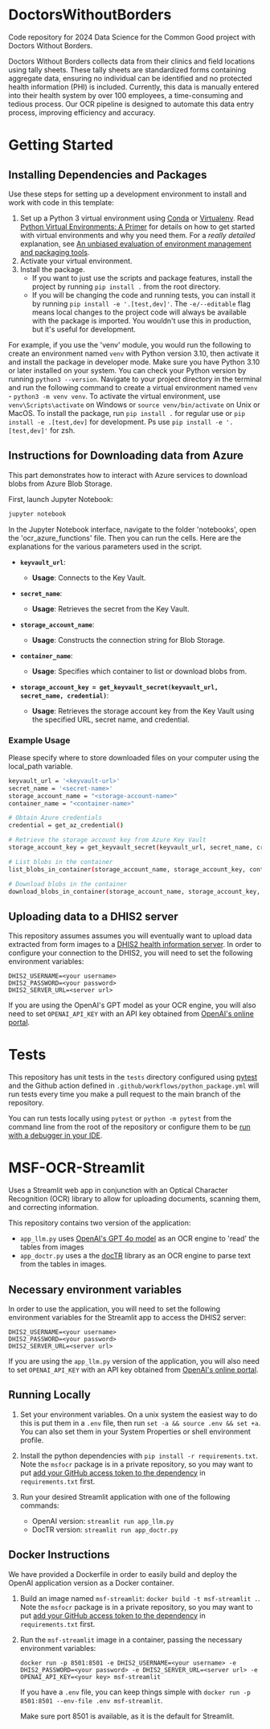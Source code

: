 # DoctorsWithoutBorders

Code repository for 2024 Data Science for the Common Good project with Doctors Without Borders.

Doctors Without Borders collects data from their clinics and field locations using tally sheets. These tally sheets are standardized forms containing aggregate data, ensuring no individual can be identified and no protected health information (PHI) is included. Currently, this data is manually entered into their health system by over 100 employees, a time-consuming and tedious process. Our OCR pipeline is designed to automate this data entry process, improving efficiency and accuracy.


# Getting Started
## Installing Dependencies and Packages
Use these steps for setting up a development environment to install and work with code in this template:
1) Set up a Python 3 virtual environment using [Conda](https://docs.conda.io/projects/conda/en/latest/user-guide/install/index.html#) or [Virtualenv](https://virtualenv.pypa.io/en/latest/index.html). Read [Python Virtual Environments: A Primer](https://realpython.com/python-virtual-environments-a-primer/#the-virtualenv-project) for details on how to get started with virtual environments and why you need them. For a _really detailed_ explanation, see [An unbiased evaluation of environment management and packaging tools](https://alpopkes.com/posts/python/packaging_tools/). 
2) Activate your virtual environment.
3) Install the package.
	- If you want to just use the scripts and package features, install the project by running `pip install .` from the root directory.
	- If you will be changing the code and running tests, you can install it by running `pip install -e '.[test,dev]'`. The `-e/--editable` flag means local changes to the project code will always be available with the package is imported. You wouldn't use this in production, but it's useful for development.

For example, if you use the 'venv' module, you would run the following to create an environment named `venv` with Python version 3.10, then activate it and install the package in developer mode.
Make sure you have Python 3.10 or later installed on your system. You can check your Python version by running `python3 --version`.
Navigate to your project directory in the terminal and run the following command to create a virtual environment named `venv` - `python3 -m venv venv`.
To activate the virtual environment, use `venv\Scripts\activate` on Windows or `source venv/bin/activate` on Unix or MacOS.
To install the package, run `pip install .` for regular use or `pip install -e .[test,dev]` for development. Ps use `pip install -e '.[test,dev]'` for zsh.


## Instructions for Downloading data from Azure
This part demonstrates how to interact with Azure services to download blobs from Azure Blob Storage.

First, launch Jupyter Notebook:
```bash
jupyter notebook
```
In the Jupyter Notebook interface, navigate to the folder 'notebooks', open the 'ocr_azure_functions' file. Then you can run the cells.
Here are the explanations for the various parameters used in the script.
- **`keyvault_url`**:
  - **Usage**: Connects to the Key Vault.

- **`secret_name`**:
  - **Usage**: Retrieves the secret from the Key Vault.

- **`storage_account_name`**:
  - **Usage**: Constructs the connection string for Blob Storage.

- **`container_name`**:
  - **Usage**: Specifies which container to list or download blobs from.

- **`storage_account_key = get_keyvault_secret(keyvault_url, secret_name, credential)`**:
  - **Usage**: Retrieves the storage account key from the Key Vault using the specified URL, secret name, and credential.
    
### Example Usage
Please specify where to store downloaded files on your computer using the local_path variable.
```bash
keyvault_url = '<keyvault-url>'
secret_name = '<secret-name>'
storage_account_name = "<storage-account-name>"
container_name = "<container-name>"

# Obtain Azure credentials
credential = get_az_credential()

# Retrieve the storage account key from Azure Key Vault
storage_account_key = get_keyvault_secret(keyvault_url, secret_name, credential)

# List blobs in the container
list_blobs_in_container(storage_account_name, storage_account_key, container_name)

# Download blobs in the container
download_blobs_in_container(storage_account_name, storage_account_key, container_name)
```

## Uploading data to a DHIS2 server
This repository assumes assumes you will eventually want to upload data extracted from form images to a [DHIS2 health information server](https://dhis2.org/). In order to configure your connection to the DHIS2, you will need to set the following environment variables:
```
DHIS2_USERNAME=<your username>
DHIS2_PASSWORD=<your password>
DHIS2_SERVER_URL=<server url>
```

If you are using the OpenAI's GPT model as your OCR engine, you will also need to set `OPENAI_API_KEY` with an API key obtained from [OpenAI's online portal](https://platform.openai.com/).

# Tests
This repository has unit tests in the `tests` directory configured using [pytest](https://pytest.org/) and the Github action defined in `.github/workflows/python_package.yml` will run tests every time you make a pull request to the main branch of the repository. 

You can run tests locally using `pytest` or `python -m pytest` from the command line from the root of the repository or configure them to be [run with a debugger in your IDE](https://code.visualstudio.com/docs/python/testing).


# MSF-OCR-Streamlit

Uses a Streamlit web app in conjunction with an Optical Character Recognition (OCR) library to allow for uploading documents, scanning them, and correcting information.

This repository contains two version of the application:
- `app_llm.py` uses [OpenAI's GPT 4o model](https://platform.openai.com/docs/guides/vision) as an OCR engine to 'read' the tables from images
- `app_doctr.py` uses a the [docTR](https://pypi.org/project/python-doctr/) library as an OCR engine to parse text from the tables in images.

## Necessary environment variables
In order to use the application, you will need to set the following environment variables for the Streamlit app to access the DHIS2 server:
```
DHIS2_USERNAME=<your username>
DHIS2_PASSWORD=<your password>
DHIS2_SERVER_URL=<server url>
```

If you are using the `app_llm.py` version of the application, you will also need to set `OPENAI_API_KEY` with an API key obtained from [OpenAI's online portal](https://platform.openai.com/).

## Running Locally
1) Set your environment variables. On a unix system the easiest way to do this is put them in a `.env` file, then run `set -a && source .env && set +a`. You can also set them in your System Properties or shell environment profile.  

2) Install the python dependencies with `pip install -r requirements.txt`. Note the `msfocr` package is in a private repository, so you may want to put [add your GitHub access token to the dependency](https://docs.readthedocs.io/en/stable/guides/private-python-packages.html) in `requirements.txt` first. 

3) Run your desired Streamlit application with one of the following commands:
    - OpenAI version: `streamlit run app_llm.py` 
    - DocTR version: `streamlit run app_doctr.py` 

## Docker Instructions
We have provided a Dockerfile in order to easily build and deploy the OpenAI application version as a Docker container. 

1) Build an image named `msf-streamlit`: `docker build -t msf-streamlit .`. Note the `msfocr` package is in a private repository, so you may want to put [add your GitHub access token to the dependency](https://docs.readthedocs.io/en/stable/guides/private-python-packages.html) in `requirements.txt` first. 

2) Run the `msf-streamlit` image in a container, passing the necessary environment variables: 
    ```
    docker run -p 8501:8501 -e DHIS2_USERNAME=<your username> -e DHIS2_PASSWORD=<your password> -e DHIS2_SERVER_URL=<server url> -e OPENAI_API_KEY=<your key> msf-streamlit
    ```

    If you have a `.env` file, you can keep things simple with `docker run -p 8501:8501 --env-file .env msf-streamlit`. 

    Make sure port 8501 is available, as it is the default for Streamlit.

